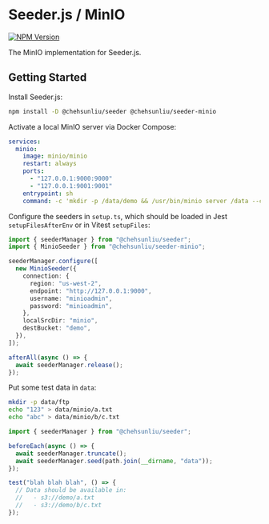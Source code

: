 # Seeder.js / MinIO

[![NPM Version](https://img.shields.io/npm/v/%40chehsunliu%2Fseeder-minio?style=flat-square)](https://www.npmjs.com/package/@chehsunliu/seeder-minio)

The MinIO implementation for Seeder.js.

## Getting Started

Install Seeder.js:

```sh
npm install -D @chehsunliu/seeder @chehsunliu/seeder-minio
```

Activate a local MinIO server via Docker Compose:

```yaml
services:
  minio:
    image: minio/minio
    restart: always
    ports:
      - "127.0.0.1:9000:9000"
      - "127.0.0.1:9001:9001"
    entrypoint: sh
    command: -c 'mkdir -p /data/demo && /usr/bin/minio server /data --console-address :9001'
```

Configure the seeders in `setup.ts`, which should be loaded in Jest `setupFilesAfterEnv` or in Vitest `setupFiles`:

```ts
import { seederManager } from "@chehsunliu/seeder";
import { MinioSeeder } from "@chehsunliu/seeder-minio";

seederManager.configure([
  new MinioSeeder({
    connection: {
      region: "us-west-2",
      endpoint: "http://127.0.0.1:9000",
      username: "minioadmin",
      password: "minioadmin",
    },
    localSrcDir: "minio",
    destBucket: "demo",
  }),
]);

afterAll(async () => {
  await seederManager.release();
});
```

Put some test data in `data`:

```sh
mkdir -p data/ftp
echo "123" > data/minio/a.txt
echo "abc" > data/minio/b/c.txt
```

```ts
import { seederManager } from "@chehsunliu/seeder";

beforeEach(async () => {
  await seederManager.truncate();
  await seederManager.seed(path.join(__dirname, "data"));
});

test("blah blah blah", () => {
  // Data should be available in:
  //   - s3://demo/a.txt
  //   - s3://demo/b/c.txt
});
```
